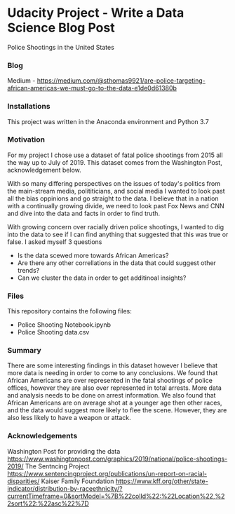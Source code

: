 # Udacity Project - Write a Data Science Blog Post
Police Shootings in the United States

### Blog
Medium - https://medium.com/@sthomas9921/are-police-targeting-african-americas-we-must-go-to-the-data-e1de0d61380b

### Installations
This project was written in the Anaconda environment and Python 3.7

### Motivation
For my project I chose use a dataset of fatal police shootings from 2015 all the way up to July of 2019. This dataset comes from the Washington Post, acknowledgement below. 

With so many differing perspectives on the issues of today's politics from the main-stream media, polititicians, and social media I wanted to look past all the bias oppinions and go straight to the data. I believe that in a nation with a continually growing divide, we need to look past Fox News and CNN and dive into the data and facts in order to find truth.

With growing concern over racially driven police shootings, I wanted to dig into the data to see if I can find anything that suggested that this was true or false. I asked myself 3 questions

- Is the data scewed more towards African Americas?
- Are there any other correllations in the data that could suggest other trends?
- Can we cluster the data in order to get additinoal insights?

### Files
This repository contains the following files:

- Police Shooting Notebook.ipynb
- Police Shooting data.csv

### Summary
There are some interesting findings in this dataset however I believe that more data is needing in order to come to any conclusions. We found that African Americans are over represented in the fatal shootings of police offices, however they are also over represented in total arrests. More data and analysis needs to be done on arrest information. We also found that African Americans are on average shot at a younger age then other races, and the data would suggest more likely to flee the scene. However, they are also less likely to have a weapon or attack.

### Acknowledgements
Washington Post for providing the data https://www.washingtonpost.com/graphics/2019/national/police-shootings-2019/
The Sentncing Project https://www.sentencingproject.org/publications/un-report-on-racial-disparities/
Kaiser Family Foundation https://www.kff.org/other/state-indicator/distribution-by-raceethnicity/?currentTimeframe=0&sortModel=%7B%22colId%22:%22Location%22,%22sort%22:%22asc%22%7D
